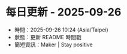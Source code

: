 # 每日更新 - 2025-09-26

- 時間：2025-09-26 10:24 (Asia/Taipei)
- 狀態：更新 README 時間戳
- 簡短資訊：Maker | Stay positive
